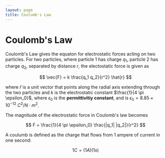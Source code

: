```yaml
---
layout: page
title: Coulomb's Law
---
```


# Coulomb's Law

Coulomb's Law gives the equaton for electrostatic forces acting on two particles. For two particles, where particle 1 has charge $q_1$, particle 2 has charge $q_2$, separated by distance $r$, the electostatic force is given as

$$ \vec{F} = k \frac{q_1 q_2}{r^2} \hat{r} $$

where $\hat{r}$ is a unit vector that points along the radial axis extending through the two particles and $k$ is the electrostatic constant $\frac{1}{4 \pi \epsilon_0}$, where $\epsilon_0$ is the **permittivitiy constant**, and is $\epsilon_0 = 8.85 \times 10^{-12} ~ C^2 / N \cdot m^2$.

The magnitude of the electrostatic force in Coulomb's law becomes

$$ F = \frac{1}{4 \pi \epsilon_0} \frac{|q_1| |q_2|}{r^2} $$

A coulumb is defined as the charge that flows from 1 ampere of current in one second:

$$ 1 C = (1 A)(1 s) $$

